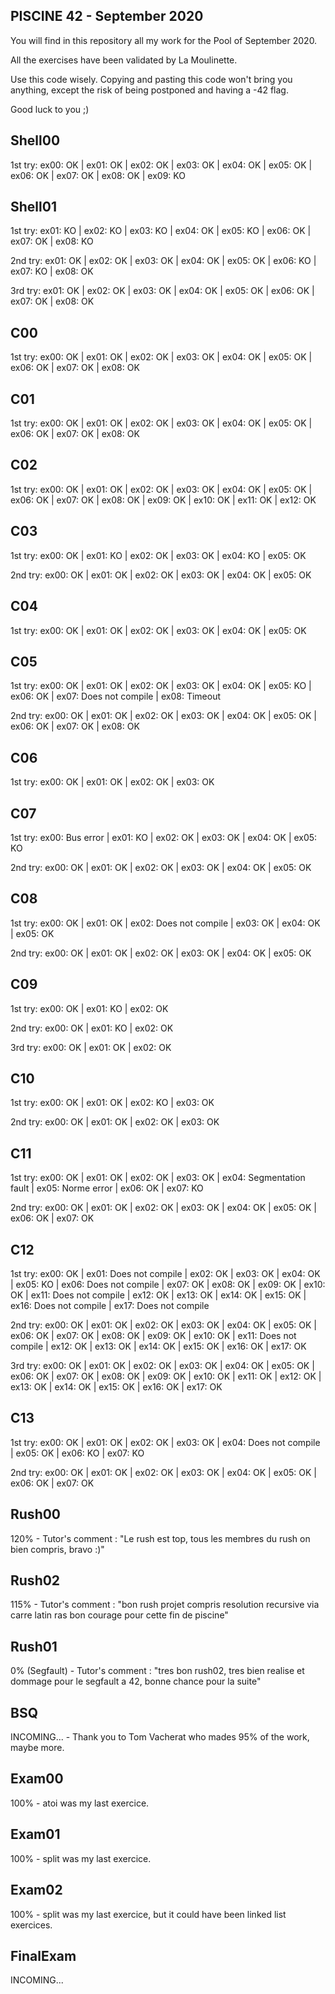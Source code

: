 ## PISCINE 42 - September 2020 ###

You will find in this repository all my work for the Pool of September 2020.

All the exercises have been validated by La Moulinette.

Use this code wisely. Copying and pasting this code won't bring you anything, except the risk of being postponed and having a -42 flag.

Good luck to you ;)


## Shell00 ##
1st try:
ex00: OK | ex01: OK | ex02: OK | ex03: OK | ex04: OK | ex05: OK | ex06: OK | ex07: OK | ex08: OK | ex09: KO


## Shell01 ##
1st try:
ex01: KO | ex02: KO | ex03: KO | ex04: OK | ex05: KO | ex06: OK | ex07: OK | ex08: KO

2nd try:
ex01: OK | ex02: OK | ex03: OK | ex04: OK | ex05: OK | ex06: KO | ex07: KO | ex08: OK

3rd try:
ex01: OK | ex02: OK | ex03: OK | ex04: OK | ex05: OK | ex06: OK | ex07: OK | ex08: OK


## C00 ##
1st try:
ex00: OK | ex01: OK | ex02: OK | ex03: OK | ex04: OK | ex05: OK | ex06: OK | ex07: OK | ex08: OK


## C01 ##
1st try:
ex00: OK | ex01: OK | ex02: OK | ex03: OK | ex04: OK | ex05: OK | ex06: OK | ex07: OK | ex08: OK


## C02 ##
1st try:
ex00: OK | ex01: OK | ex02: OK | ex03: OK | ex04: OK | ex05: OK | ex06: OK | ex07: OK | ex08: OK | ex09: OK | ex10: OK | ex11: OK | ex12: OK


## C03 ##
1st try:
ex00: OK | ex01: KO | ex02: OK | ex03: OK | ex04: KO | ex05: OK

2nd try:
ex00: OK | ex01: OK | ex02: OK | ex03: OK | ex04: OK | ex05: OK


## C04 ##
1st try:
ex00: OK | ex01: OK | ex02: OK | ex03: OK | ex04: OK | ex05: OK


## C05 ##
1st try:
ex00: OK | ex01: OK | ex02: OK | ex03: OK | ex04: OK | ex05: KO | ex06: OK | ex07: Does not compile | ex08: Timeout

2nd try:
ex00: OK | ex01: OK | ex02: OK | ex03: OK | ex04: OK | ex05: OK | ex06: OK | ex07: OK | ex08: OK


## C06 ##
1st try:
ex00: OK | ex01: OK | ex02: OK | ex03: OK


## C07 ##
1st try:
ex00: Bus error | ex01: KO | ex02: OK | ex03: OK | ex04: OK | ex05: KO

2nd try:
ex00: OK | ex01: OK | ex02: OK | ex03: OK | ex04: OK | ex05: OK


## C08 ##
1st try:
ex00: OK | ex01: OK | ex02: Does not compile | ex03: OK | ex04: OK | ex05: OK

2nd try:
ex00: OK | ex01: OK | ex02: OK | ex03: OK | ex04: OK | ex05: OK


## C09 ##
1st try:
ex00: OK | ex01: KO | ex02: OK

2nd try:
ex00: OK | ex01: KO | ex02: OK

3rd try:
ex00: OK | ex01: OK | ex02: OK


## C10 ##
1st try:
ex00: OK | ex01: OK | ex02: KO | ex03: OK

2nd try:
ex00: OK | ex01: OK | ex02: OK | ex03: OK


## C11 ##
1st try:
ex00: OK | ex01: OK | ex02: OK | ex03: OK | ex04: Segmentation fault | ex05: Norme error | ex06: OK | ex07: KO

2nd try:
ex00: OK | ex01: OK | ex02: OK | ex03: OK | ex04: OK | ex05: OK | ex06: OK | ex07: OK


## C12 ##
1st try:
ex00: OK | ex01: Does not compile | ex02: OK | ex03: OK | ex04: OK | ex05: KO | ex06: Does not compile | ex07: OK | ex08: OK | ex09: OK | ex10: OK | ex11: Does not compile | ex12: OK | ex13: OK | ex14: OK | ex15: OK | ex16: Does not compile | ex17: Does not compile

2nd try:
ex00: OK | ex01: OK | ex02: OK | ex03: OK | ex04: OK | ex05: OK | ex06: OK | ex07: OK | ex08: OK | ex09: OK | ex10: OK | ex11: Does not compile | ex12: OK | ex13: OK | ex14: OK | ex15: OK | ex16: OK | ex17: OK

3rd try:
ex00: OK | ex01: OK | ex02: OK | ex03: OK | ex04: OK | ex05: OK | ex06: OK | ex07: OK | ex08: OK | ex09: OK | ex10: OK | ex11: OK | ex12: OK | ex13: OK | ex14: OK | ex15: OK | ex16: OK | ex17: OK


## C13 ##
1st try:
ex00: OK | ex01: OK | ex02: OK | ex03: OK | ex04: Does not compile | ex05: OK | ex06: KO | ex07: KO

2nd try:
ex00: OK | ex01: OK | ex02: OK | ex03: OK | ex04: OK | ex05: OK | ex06: OK | ex07: OK


## Rush00 ##
120% - Tutor's comment : "Le rush est top, tous les membres du rush on bien compris, bravo :)"


## Rush02 ##
115% - Tutor's comment : "bon rush projet compris resolution recursive via carre latin ras bon courage pour cette fin de piscine"


## Rush01 ##
0% (Segfault) - Tutor's comment : "tres bon rush02, tres bien realise et dommage pour le segfault a 42, bonne chance pour la suite"


## BSQ ##
INCOMING... - Thank you to Tom Vacherat who mades 95% of the work, maybe more.


## Exam00 ##
100% - atoi was my last exercice.


## Exam01 ##
100% - split was my last exercice.


## Exam02 ##
100% - split was my last exercice, but it could have been linked list exercices.


## FinalExam ##
INCOMING...

